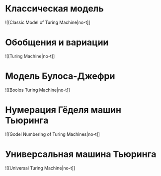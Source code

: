 
# Классическая модель

![[Classic Model of Turing Machine|no-t]]

# Обобщения и вариации

![[Turing Machine|no-t]]

# Модель Булоса-Джефри

![[Boolos Turing Machine|no-t]]

# Нумерация Гёделя машин Тьюринга

![[Godel Numbering of Turing Machines|no-t]]

# Универсальная машина Тьюринга

![[Universal Turing Machine|no-t]]


